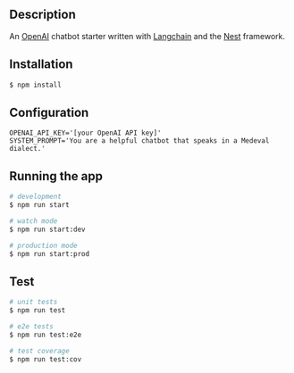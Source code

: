 
## Description

An [OpenAI](https://openai.com) chatbot starter written with [Langchain](https://js.langchain.com/docs/) and the [Nest](https://github.com/nestjs/nest) framework.

## Installation

```bash
$ npm install
```

## Configuration
```dotenv
OPENAI_API_KEY='[your OpenAI API key]'
SYSTEM_PROMPT='You are a helpful chatbot that speaks in a Medeval dialect.'
```

## Running the app

```bash
# development
$ npm run start

# watch mode
$ npm run start:dev

# production mode
$ npm run start:prod
```

## Test

```bash
# unit tests
$ npm run test

# e2e tests
$ npm run test:e2e

# test coverage
$ npm run test:cov
```


